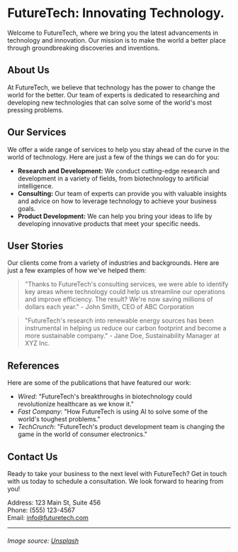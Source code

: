 <!--
Write me content for website with wallpaper which alt text is:

"A futuristic city with holographic advertisements for a tech or innovation website"

The name/title of the page should not be 1:1 copy of the alt text but rather a real content of the website which is using this wallpaper.

- Use markdown format 
- Start with the heading
- The content should look like a real website 
- Include real sections like references, contact, user stories, etc. use things relevant to the page purpose.
- Feel free to use structure like headings, bullets, numbering, blockquotes, paragraphs, horizontal lines, etc.
- You can use formatting like bold or _italic_
- You can include UTF-8 emojis
- Links should be only #hash anchors (and you can refer to the document itself)
- Do not include images
-->

<!--font:Poppins-->

# FutureTech: Innovating Technology.

Welcome to FutureTech, where we bring you the latest advancements in technology and innovation. Our mission is to make the world a better place through groundbreaking discoveries and inventions.

## About Us

At FutureTech, we believe that technology has the power to change the world for the better. Our team of experts is dedicated to researching and developing new technologies that can solve some of the world's most pressing problems.

## Our Services

We offer a wide range of services to help you stay ahead of the curve in the world of technology. Here are just a few of the things we can do for you:

- **Research and Development:** We conduct cutting-edge research and development in a variety of fields, from biotechnology to artificial intelligence.
- **Consulting:** Our team of experts can provide you with valuable insights and advice on how to leverage technology to achieve your business goals.
- **Product Development:** We can help you bring your ideas to life by developing innovative products that meet your specific needs.

## User Stories

Our clients come from a variety of industries and backgrounds. Here are just a few examples of how we've helped them:

> "Thanks to FutureTech's consulting services, we were able to identify key areas where technology could help us streamline our operations and improve efficiency. The result? We're now saving millions of dollars each year." - John Smith, CEO of ABC Corporation

> "FutureTech's research into renewable energy sources has been instrumental in helping us reduce our carbon footprint and become a more sustainable company." - Jane Doe, Sustainability Manager at XYZ Inc.

## References

Here are some of the publications that have featured our work:

- _Wired_: "FutureTech's breakthroughs in biotechnology could revolutionize healthcare as we know it."
- _Fast Company_: "How FutureTech is using AI to solve some of the world's toughest problems."
- _TechCrunch_: "FutureTech's product development team is changing the game in the world of consumer electronics."

## Contact Us

Ready to take your business to the next level with FutureTech? Get in touch with us today to schedule a consultation. We look forward to hearing from you!

Address: 123 Main St, Suite 456  
Phone: (555) 123-4567  
Email: info@futuretech.com  

---

###### Image source: [Unsplash](https://unsplash.com/)

